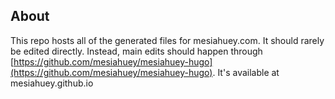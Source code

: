 ## About
This repo hosts all of the generated files for mesiahuey.com. It should rarely be edited directly. Instead, main edits should happen through [https://github.com/mesiahuey/mesiahuey-hugo](https://github.com/mesiahuey/mesiahuey-hugo). It's available at mesiahuey.github.io
